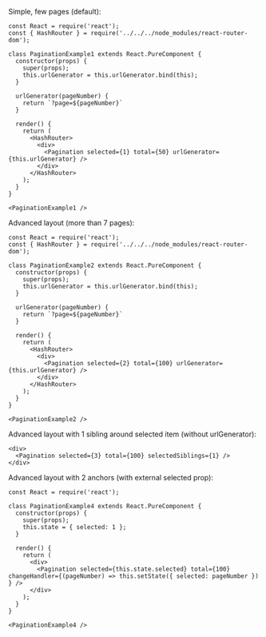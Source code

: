 Simple, few pages (default):

    const React = require('react');
    const { HashRouter } = require('../../../node_modules/react-router-dom');

    class PaginationExample1 extends React.PureComponent {
      constructor(props) {
        super(props);
        this.urlGenerator = this.urlGenerator.bind(this);
      }

      urlGenerator(pageNumber) {
        return `?page=${pageNumber}`
      }

      render() {
        return (
          <HashRouter>
            <div>
              <Pagination selected={1} total={50} urlGenerator={this.urlGenerator} />
            </div>
          </HashRouter>
        );
      }
    }

    <PaginationExample1 />

Advanced layout (more than 7 pages):

    const React = require('react');
    const { HashRouter } = require('../../../node_modules/react-router-dom');

    class PaginationExample2 extends React.PureComponent {
      constructor(props) {
        super(props);
        this.urlGenerator = this.urlGenerator.bind(this);
      }

      urlGenerator(pageNumber) {
        return `?page=${pageNumber}`
      }

      render() {
        return (
          <HashRouter>
            <div>
              <Pagination selected={2} total={100} urlGenerator={this.urlGenerator} />
            </div>
          </HashRouter>
        );
      }
    }

    <PaginationExample2 />

Advanced layout with 1 sibling around selected item (without urlGenerator):

    <div>
      <Pagination selected={3} total={100} selectedSiblings={1} />
    </div>

Advanced layout with 2 anchors (with external selected prop):

    const React = require('react');

    class PaginationExample4 extends React.PureComponent {
      constructor(props) {
        super(props);
        this.state = { selected: 1 };
      }

      render() {
        return (
          <div>
            <Pagination selected={this.state.selected} total={100} changeHandler={(pageNumber) => this.setState({ selected: pageNumber }) } />
          </div>
        );
      }
    }

    <PaginationExample4 />
